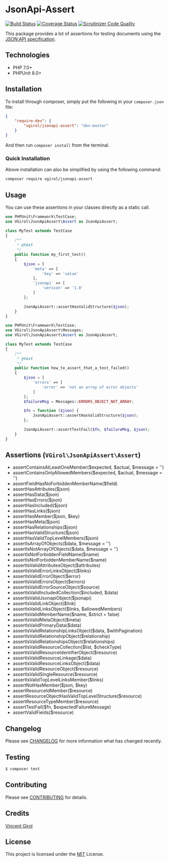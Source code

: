 # JsonApi-Assert

[![Build Status](https://travis-ci.org/VGirol/JsonApi-Assert.svg?branch=master)](https://travis-ci.org/VGirol/JsonApi-Assert)
[![Coverage Status](https://coveralls.io/repos/github/VGirol/JsonApi-Assert/badge.svg?branch=master)](https://coveralls.io/github/VGirol/JsonApi-Assert?branch=master)
[![Scrutinizer Code Quality](https://scrutinizer-ci.com/g/VGirol/JsonApi-Assert/badges/quality-score.png?b=master)](https://scrutinizer-ci.com/g/VGirol/JsonApi-Assert/?branch=master)

This package provides a lot of assertions for testing documents using the [JSON:API specification](https://jsonapi.org/).

## Technologies

- PHP 7.0+
- PHPUnit 8.0+
  
## Installation

To install through composer, simply put the following in your `composer.json` file:

```json
{
    "require-dev": {
        "vgirol/jsonapi-assert": "dev-master"
    }
}
```

And then run `composer install` from the terminal.

### Quick Installation

Above installation can also be simplified by using the following command:

```sh
composer require vgirol/jsonapi-assert
```

## Usage

You can use these assertions in your classes directly as a static call.

```php
use PHPUnit\Framework\TestCase;
use VGirol\JsonApiAssert\Assert as JsonApiAssert;

class MyTest extends TestCase
{
    /**
     * @test
     */
    public function my_first_test()
    {
        $json = [
            'meta' => [
                'key' => 'value'
            ],
            'jsonapi' => [
                'version' => '1.0'
            ]
        ];

        JsonApiAssert::assertHasValidStructure($json);
    }
}
```

```php
use PHPUnit\Framework\TestCase;
use VGirol\JsonApiAssert\Messages;
use VGirol\JsonApiAssert\Assert as JsonApiAssert;

class MyTest extends TestCase
{
    /**
     * @test
     */
    public function how_to_assert_that_a_test_failed()
    {
        $json = [
            'errors' => [
                'error' => 'not an array of error objects'
            ]
        ];
        $failureMsg = Messages::ERRORS_OBJECT_NOT_ARRAY;

        $fn = function ($json) {
            JsonApiAssert::assertHasValidStructure($json);
        };

        JsonApiAssert::assertTestFail($fn, $failureMsg, $json);
    }
}
```

## Assertions (`VGirol\JsonApiAssert\Assert`)

- assertContainsAtLeastOneMember($expected, $actual, $message = '')
- assertContainsOnlyAllowedMembers($expected, $actual, $message = '')
- assertFieldHasNoForbiddenMemberName($field)
- assertHasAttributes($json)
- assertHasData($json)
- assertHasErrors($json)
- assertHasIncluded($json)
- assertHasLinks($json)
- assertHasMember($json, $key)
- assertHasMeta($json)
- assertHasRelationships($json)
- assertHasValidStructure($json)
- assertHasValidTopLevelMembers($json)
- assertIsArrayOfObjects($data, $message = '')
- assertIsNotArrayOfObjects($data, $message = '')
- assertIsNotForbiddenFieldName($name)
- assertIsNotForbiddenMemberName($name)
- assertIsValidAttributesObject($attributes)
- assertIsValidErrorLinksObject($links)
- assertIsValidErrorObject($error)
- assertIsValidErrorsObject($errors)
- assertIsValidErrorSourceObject($source)
- assertIsValidIncludedCollection($included, $data)
- assertIsValidJsonapiObject($jsonapi)
- assertIsValidLinkObject($link)
- assertIsValidLinksObject($links, $allowedMembers)
- assertIsValidMemberName($name, $strict = false)
- assertIsValidMetaObject($meta)
- assertIsValidPrimaryData($data)
- assertIsValidRelationshipLinksObject($data, $withPagination)
- assertIsValidRelationshipObject($relationship)
- assertIsValidRelationshipsObject($relationships)
- assertIsValidResourceCollection($list, $checkType)
- assertIsValidResourceIdentifierObject($resource)
- assertIsValidResourceLinkage($data)
- assertIsValidResourceLinksObject($data)
- assertIsValidResourceObject($resource)
- assertIsValidSingleResource($resource)
- assertIsValidTopLevelLinksMember($links)
- assertNotHasMember($json, $key)
- assertResourceIdMember($resource)
- assertResourceObjectHasValidTopLevelStructure($resource)
- assertResourceTypeMember($resource)
- assertTestFail($fn, $expectedFailureMessage)
- assertValidFields($resource)

## Changelog

Please see [CHANGELOG](CHANGELOG.md) for more information what has changed recently.

## Testing

```sh
$ composer test
```

## Contributing

Please see [CONTRIBUTING](CONTRIBUTING.md) for details.

## Credits

[Vincent Girol](mailto:vincent@girol.fr)

## License

This project is licensed under the [MIT](https://choosealicense.com/licenses/mit/) License.
